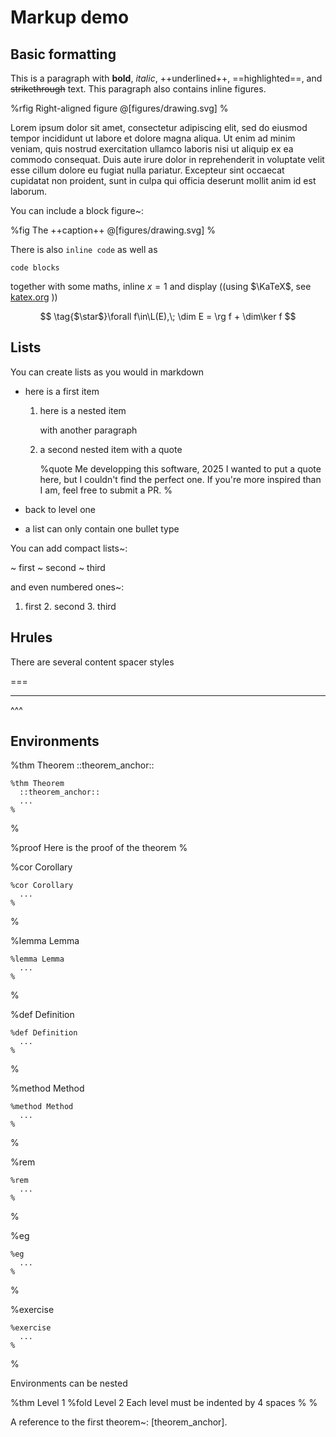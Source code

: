 # Markup demo

## Basic formatting 

This is a paragraph with **bold**, _italic_, ++underlined++, ==highlighted==, and ~~strikethrough~~ text. This paragraph also contains inline figures.

%rfig Right-aligned figure
  @[figures/drawing.svg]
%

Lorem ipsum dolor sit amet, consectetur adipiscing elit, sed do eiusmod tempor incididunt ut labore et dolore magna aliqua. Ut enim ad minim veniam, quis nostrud exercitation ullamco laboris nisi ut aliquip ex ea commodo consequat. Duis aute irure dolor in reprehenderit in voluptate velit esse cillum dolore eu fugiat nulla pariatur. Excepteur sint occaecat cupidatat non proident, sunt in culpa qui officia deserunt mollit anim id est laborum.

You can include a block figure~:

%fig The ++caption++
  @[figures/drawing.svg]
%

There is also `inline code` as well as

```
code blocks
```

together with some maths, inline $x=1$ and display ((using $\KaTeX$, see [katex.org](katex.org) ))

$$
\tag{$\star$}\forall f\in\L(E),\; \dim E = \rg f + \dim\ker f
$$

## Lists

You can create lists as you would in markdown

- here is a first item

  1. here is a nested item

     with another paragraph

  2. a second nested item with a quote

     %quote Me developping this software, 2025
       I wanted to put a quote here, but I couldn't find the perfect one. If you're more inspired than I am, feel free to submit a PR.
     %

- back to level one

* a list can only contain one bullet type


You can add compact lists~:

~ first  ~ second  ~ third

and even numbered ones~:

1. first  2. second  3. third


## Hrules

There are several content spacer styles

===

---

^^^

## Environments

%thm Theorem
  ::theorem_anchor::
  ```
  %thm Theorem
    ::theorem_anchor::
    ...
  %
  ```
%

%proof
  Here is the proof of the theorem
%

%cor Corollary
  ```
  %cor Corollary
    ...
  %
  ```
%

%lemma Lemma
  ```
  %lemma Lemma
    ...
  %
  ```
%

%def Definition
  ```
  %def Definition
    ...
  %
  ```
%

%method Method
  ```
  %method Method
    ...
  %
  ```
%

%rem
  ```
  %rem
    ...
  %
  ```
%

%eg
  ```
  %eg
    ...
  %
  ```
%

%exercise
  ```
  %exercise
    ...
  %
  ```
%

Environments can be nested

%thm Level 1
  %fold Level 2
    Each level must be indented by 4 spaces
  %
%

A reference to the first theorem~: [theorem_anchor].
